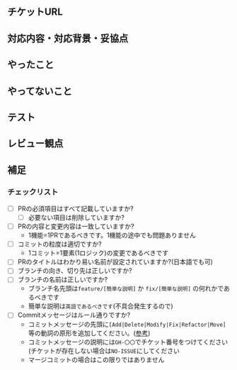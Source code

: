 ## チケットURL<!-- 必須 -->
<!-- GH-〇〇 チケット番号 -->
<!-- チケット番号がない場合はNO-ISSUE -->

## 対応内容・対応背景・妥協点<!-- 必須 -->
<!-- 簡単な説明 -->
<!-- スクリーンショットを添付してください -->

## やったこと<!-- 必須 -->
<!-- このPR内でやったことを書く -->

## やってないこと<!-- なかったらこの項目を削除してください -->
<!-- このPR内でやっていないことを書く -->

## テスト<!-- なかったらこの項目を削除してください -->
<!-- テスト項目、テスト方法を書く -->
<!-- 例えばこのようにして確認したなどのスクリーンショットなど -->

## レビュー観点<!-- なかったらこの項目を削除してください -->
<!-- あくまで目安です。 -->

<!-- - 想定通りに動作するか？ -->
<!-- - 他の部分と書き方・命名・ディレクトリ構成等が異なっていないか？ -->

## 補足<!-- なかったらこの項目を削除してください -->
<!-- 追加で伝えたいことがあれば -->

<!-- ここから下は削除しないでください -->
### チェックリスト
- [ ] PRの必須項目はすべて記載していますか?
  - [ ] 必要ない項目は削除していますか?
- [ ] PRの内容と変更内容は一致していますか?
  - 1機能=1PRであるべきです。1機能の途中でも問題ありません
- [ ] コミットの粒度は適切ですか?
  - 1コミット=1要素(1ロジック)の変更であるべきです  
    <!-- 
    例: ファイル移動してから内容変更したい場合は2回コミット分けるべきです  
    例: デバッグメッセージ表示と新たなロジック追加した場合も2回コミット分けるべきです -->
- [ ] PRのタイトルはわかり易い名前が設定されていますか?(日本語でも可)
- [ ] ブランチの向き、切り先は正しいですか?
- [ ] ブランチの名前は正しいですか?
  - ブランチ名先頭は`feature/[簡単な説明]` か `fix/[簡単な説明]` の何れかであるべきです
  - 簡単な説明は`英語であるべきです`(不具合発生するので)
- [ ] Commitメッセージはルール通りですか?
  - コミットメッセージの先頭に`[Add|Delete|Modify|Fix|Refactor|Move]`等の動詞の原形を追加してください。([参考](https://www.tam-tam.co.jp/tipsnote/program/post16686.html))
  - コミットメッセージの説明には`GH-〇〇`でチケット番号をつけてください(チケットが存在しない場合は`NO-ISSUE`にしてください
  - マージコミットの場合はこの限りではありません
  <!-- 
  例: Add GH-100 特殊演出を追加  
  例: Move NO-ISSUE GHフォルダを〇〇へ移動
  ブランチ名のようにfeatureやfixは必要ありません
  -->
<!-- ここから上は削除しないでください -->
